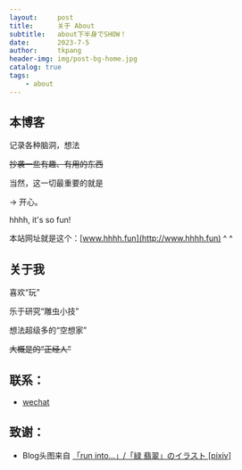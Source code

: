 ```yaml
---
layout:     post
title:      关于 About
subtitle:   about下半身でSHOW！
date:       2023-7-5
author:     tkpang
header-img: img/post-bg-home.jpg
catalog: true
tags:
    - about
---
```

## 本博客

记录各种脑洞，想法

~~抄袭一些有趣、有用的东西~~

当然，这一切最重要的就是

-> 开心。

hhhh, it's so fun!

本站网址就是这个：[www.hhhh.fun](http://www.hhhh.fun) ^ ^

## 关于我

喜欢“玩”

乐于研究“雕虫小技”

想法超级多的“空想家”

~~大概是的“正经人”~~

## 联系：

- [wechat](https://tiankai.solar3.cn/pics/23/116491925370941244838222113014019768119_gopic_.png)

## 致谢：

- Blog头图来自 [「run into...」/「緑 翡翠」のイラスト [pixiv]](https://www.pixiv.net/member_illust.php?mode=medium&illust_id=66788814)


